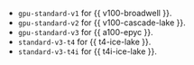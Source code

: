 
* `gpu-standard-v1` for {{ v100-broadwell }}.
* `gpu-standard-v2` for {{ v100-cascade-lake }}.
* `gpu-standard-v3` for {{ a100-epyc }}.
* `standard-v3-t4` for {{ t4-ice-lake }}.
* `standard-v3-t4i` for {{ t4i-ice-lake }}.


